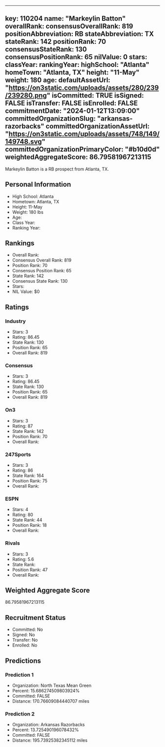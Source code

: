 ---
  key: 110204
  name: "Markeylin Batton"
  overallRank: 
  consensusOverallRank: 819
  positionAbbreviation: RB
  stateAbbreviation: TX
  stateRank: 142
  positionRank: 70
  consensusStateRank: 130
  consensusPositionRank: 65
  nilValue: 0
  stars: 
  classYear: 
  rankingYear: 
  highSchool: "Atlanta"
  homeTown: "Atlanta, TX"
  height: "11-May"
  weight: 180
  age: 
  defaultAssetUrl: "https://on3static.com/uploads/assets/280/239/239280.png"
  isCommitted: TRUE
  isSigned: FALSE
  isTransfer: FALSE
  isEnrolled: FALSE
  commitmentDate: "2024-01-12T13:09:00"
  committedOrganizationSlug: "arkansas-razorbacks"
  committedOrganizationAssetUrl: "https://on3static.com/uploads/assets/748/149/149748.svg"
  committedOrganizationPrimaryColor: "#b10d0d"
  weightedAggregateScore: 86.79581967213115
  ---
  
  Markeylin Batton is a RB prospect from Atlanta, TX.
  
  ## Personal Information
  - High School: Atlanta
  - Hometown: Atlanta, TX
  - Height: 11-May
  - Weight: 180 lbs
  - Age: 
  - Class Year: 
  - Ranking Year: 
  
  ## Rankings
  - Overall Rank: 
  - Consensus Overall Rank: 819
  - Position Rank: 70
  - Consensus Position Rank: 65
  - State Rank: 142
  - Consensus State Rank: 130
  - Stars: 
  - NIL Value: $0
  
  ## Ratings
  
  ### Industry
  - Stars: 3
  - Rating: 86.45
  - State Rank: 130
  - Position Rank: 65
  - Overall Rank: 819
  
  ### Consensus
  - Stars: 3
  - Rating: 86.45
  - State Rank: 130
  - Position Rank: 65
  - Overall Rank: 819
  
  ### On3
  - Stars: 3
  - Rating: 87
  - State Rank: 142
  - Position Rank: 70
  - Overall Rank: 
  
  ### 247Sports
  - Stars: 3
  - Rating: 86
  - State Rank: 164
  - Position Rank: 75
  - Overall Rank: 
  
  ### ESPN
  - Stars: 4
  - Rating: 80
  - State Rank: 44
  - Position Rank: 18
  - Overall Rank: 
  
  ### Rivals
  - Stars: 3
  - Rating: 5.6
  - State Rank: 
  - Position Rank: 47
  - Overall Rank: 
  
  ## Weighted Aggregate Score
  86.79581967213115
  
  ## Recruitment Status
  - Committed: No
  - Signed: No
  - Transfer: No
  - Enrolled: No
  
  
  
  ## Predictions
  
  ### Prediction 1
  - Organization: North Texas Mean Green
  - Percent: 15.686274509803924%
  - Committed: FALSE
  - Distance: 170.76609084440707 miles
  
  ### Prediction 2
  - Organization: Arkansas Razorbacks
  - Percent: 13.725490196078432%
  - Committed: FALSE
  - Distance: 195.73925382345112 miles
  